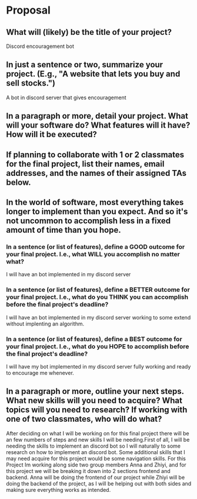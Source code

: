 # Proposal

## What will (likely) be the title of your project?

Discord encouragement bot 




## In just a sentence or two, summarize your project. (E.g., "A website that lets you buy and sell stocks.")

A bot in discord server that gives encouragement 


## In a paragraph or more, detail your project. What will your software do? What features will it have? How will it be executed?



## If planning to collaborate with 1 or 2 classmates for the final project, list their names, email addresses, and the names of their assigned TAs below.


## In the world of software, most everything takes longer to implement than you expect. And so it's not uncommon to accomplish less in a fixed amount of time than you hope.


### In a sentence (or list of features), define a GOOD outcome for your final project. I.e., what WILL you accomplish no matter what?

I will have an bot implemented in my discord server 

### In a sentence (or list of features), define a BETTER outcome for your final project. I.e., what do you THINK you can accomplish before the final project's deadline?

I will have an bot implemented in my discord server working to some extend without implenting an algorithm. 

### In a sentence (or list of features), define a BEST outcome for your final project. I.e., what do you HOPE to accomplish before the final project's deadline?

I will have my bot implemented in my discord server fully working and ready to encourage me whenever. 

## In a paragraph or more, outline your next steps. What new skills will you need to acquire? What topics will you need to research? If working with one of two classmates, who will do what?

After deciding on what I will be working on for this final project there will be an few numbers of steps and new skills I will be needing.First of all, I will be needing the skills to implement an discord bot so I will naturally to some research on how to implement an discord bot. Some additional skills that I may need acquire for this project would be some navigation skills. For this Project Im working along side two group members Anna and Zhiyi, and for this project we will be breaking it down into 2 sections frontend and backend. Anna will be doing the frontend of our project while Zhiyi will be doing the backend of the project, as I will be helping out with both sides and making sure everything works as intended. 





